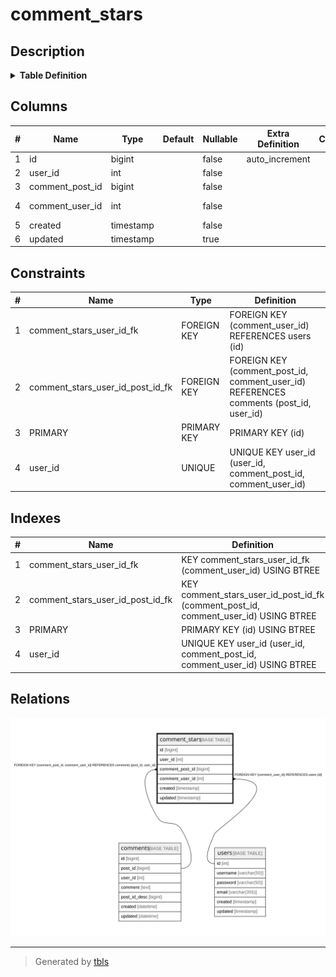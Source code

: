# comment_stars

## Description

<details>
<summary><strong>Table Definition</strong></summary>

```sql
CREATE TABLE `comment_stars` (
  `id` bigint NOT NULL AUTO_INCREMENT,
  `user_id` int NOT NULL,
  `comment_post_id` bigint NOT NULL,
  `comment_user_id` int NOT NULL,
  `created` timestamp NOT NULL,
  `updated` timestamp NULL DEFAULT NULL,
  PRIMARY KEY (`id`),
  UNIQUE KEY `user_id` (`user_id`,`comment_post_id`,`comment_user_id`),
  KEY `comment_stars_user_id_post_id_fk` (`comment_post_id`,`comment_user_id`),
  KEY `comment_stars_user_id_fk` (`comment_user_id`),
  CONSTRAINT `comment_stars_user_id_fk` FOREIGN KEY (`comment_user_id`) REFERENCES `users` (`id`),
  CONSTRAINT `comment_stars_user_id_post_id_fk` FOREIGN KEY (`comment_post_id`, `comment_user_id`) REFERENCES `comments` (`post_id`, `user_id`)
) ENGINE=InnoDB DEFAULT CHARSET=utf8mb4 COLLATE=utf8mb4_0900_ai_ci
```

</details>

## Columns

| # | Name | Type | Default | Nullable | Extra Definition | Children | Parents | Comment |
| - | ---- | ---- | ------- | -------- | --------------- | -------- | ------- | ------- |
| 1 | id | bigint |  | false | auto_increment |  |  |  |
| 2 | user_id | int |  | false |  |  |  |  |
| 3 | comment_post_id | bigint |  | false |  |  | [comments](comments.md) |  |
| 4 | comment_user_id | int |  | false |  |  | [users](users.md) [comments](comments.md) |  |
| 5 | created | timestamp |  | false |  |  |  |  |
| 6 | updated | timestamp |  | true |  |  |  |  |

## Constraints

| # | Name | Type | Definition |
| - | ---- | ---- | ---------- |
| 1 | comment_stars_user_id_fk | FOREIGN KEY | FOREIGN KEY (comment_user_id) REFERENCES users (id) |
| 2 | comment_stars_user_id_post_id_fk | FOREIGN KEY | FOREIGN KEY (comment_post_id, comment_user_id) REFERENCES comments (post_id, user_id) |
| 3 | PRIMARY | PRIMARY KEY | PRIMARY KEY (id) |
| 4 | user_id | UNIQUE | UNIQUE KEY user_id (user_id, comment_post_id, comment_user_id) |

## Indexes

| # | Name | Definition |
| - | ---- | ---------- |
| 1 | comment_stars_user_id_fk | KEY comment_stars_user_id_fk (comment_user_id) USING BTREE |
| 2 | comment_stars_user_id_post_id_fk | KEY comment_stars_user_id_post_id_fk (comment_post_id, comment_user_id) USING BTREE |
| 3 | PRIMARY | PRIMARY KEY (id) USING BTREE |
| 4 | user_id | UNIQUE KEY user_id (user_id, comment_post_id, comment_user_id) USING BTREE |

## Relations

![er](comment_stars.svg)

---

> Generated by [tbls](https://github.com/k1LoW/tbls)
